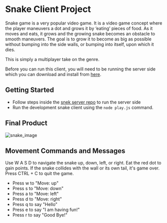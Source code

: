# Snake Client Project

Snake game is a very popular video game. It is a video game concept where the player maneuvers a dot and grows it by ‘eating’ pieces of food. As it moves and eats, it grows and the growing snake becomes an obstacle to smooth maneuvers. The goal is to grow it to become as big as possible without bumping into the side walls, or bumping into itself, upon which it dies.

This is simply a multiplayer take on the genre.

Before you can run this client, you will need to be running the server side which you can download and install from [here](https://github.com/lighthouse-labs/snek-multiplayer). 


## Getting Started

- Follow steps inside the [snek server repo](https://github.com/lighthouse-labs/snek-multiplayer) to run the server side
- Run the development snake client using the `node play.js` command.

## Final Product

![snake_image](https://github.com/lma2023/snake-client/assets/132856322/ef0f3d89-748b-430b-b918-e5435b13b9f4)

## Movement Commands and Messages

Use W A S D to navigate the snake up, down, left, or right. Eat the red dot to gain points. 
If the snake collides with the wall or its own tail, it's game over. Press CTRL + C to quit the game.

- Press w to "Move: up" 
- Press s to "Move: down"
- Press a to "Move: left" 
- Press d to "Move: right" 
- Press q to say "Hello"
- Press e to say "I am having fun!"
- Press r to say "Good Bye!"

